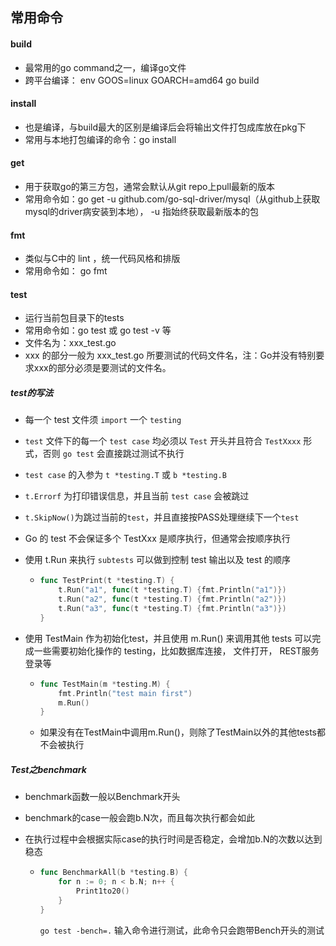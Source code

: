 ## 常用命令

#### build 

- 最常用的go command之一，编译go文件
- 跨平台编译： env GOOS=linux GOARCH=amd64 go build

#### install

- 也是编译，与build最大的区别是编译后会将输出文件打包成库放在pkg下
- 常用与本地打包编译的命令：go install

#### get

- 用于获取go的第三方包，通常会默认从git repo上pull最新的版本
- 常用命令如：go get -u github.com/go-sql-driver/mysql（从github上获取mysql的driver病安装到本地）， -u 指始终获取最新版本的包

#### fmt

- 类似与C中的 lint ，统一代码风格和排版
- 常用命令如： go fmt

#### test

- 运行当前包目录下的tests
- 常用命令如：go test 或 go test -v 等
- 文件名为：xxx_test.go
- xxx 的部分一般为 xxx_test.go 所要测试的代码文件名，注：Go并没有特别要求xxx的部分必须是要测试的文件名。

##### test的写法

- 每一个 test 文件须 `import` 一个 `testing` 

- `test` 文件下的每一个 `test case` 均必须以 `Test` 开头并且符合 `TestXxxx` 形式，否则 `go test` 会直接跳过测试不执行

- `test case` 的入参为 `t *testing.T` 或 `b *testing.B`

- `t.Errorf` 为打印错误信息，并且当前 `test case` 会被跳过

- `t.SkipNow()`为跳过当前的`test`，并且直接按PASS处理继续下一个`test`

-  Go 的 test 不会保证多个 TestXxx 是顺序执行，但通常会按顺序执行

- 使用 t.Run 来执行 `subtests` 可以做到控制 test 输出以及 test 的顺序

  - ```go
    func TestPrint(t *testing.T) {
        t.Run("a1", func(t *testing.T) {fmt.Println("a1")})
        t.Run("a2", func(t *testing.T) {fmt.Println("a2")})
        t.Run("a3", func(t *testing.T) {fmt.Println("a3")})
    }
    ```

- 使用 TestMain 作为初始化test，并且使用 m.Run() 来调用其他 tests 可以完成一些需要初始化操作的 testing，比如数据库连接， 文件打开， REST服务登录等

  - ```go
    func TestMain(m *testing.M) {
    	fmt.Println("test main first")
    	m.Run()
    }
    ```

  - 如果没有在TestMain中调用m.Run()，则除了TestMain以外的其他tests都不会被执行

##### Test之benchmark

- benchmark函数一般以Benchmark开头

- benchmark的case一般会跑b.N次，而且每次执行都会如此

- 在执行过程中会根据实际case的执行时间是否稳定，会增加b.N的次数以达到稳态

  - ```go
    func BenchmarkAll(b *testing.B) {
    	for n := 0; n < b.N; n++ {
    		Print1to20()
    	}
    }
    ```

    `go test -bench=.` 输入命令进行测试，此命令只会跑带Bench开头的测试